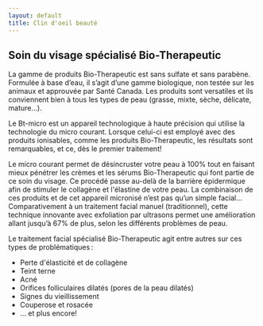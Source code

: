 ```yaml
---
layout: default
title: Clin d'oeil beauté
---
```


<div class="centered-div content">
    <h2>Soin du visage spécialisé Bio-Therapeutic  </h2>
    <p>
La gamme de produits Bio-Therapeutic est sans sulfate et sans parabène. Formulée à base d’eau, il s’agit d’une gamme biologique, non testée sur les animaux et approuvée par Santé Canada. Les produits sont versatiles et ils conviennent bien à tous les types de peau (grasse, mixte, sèche, délicate, mature...).
</p>
<p>
Le Bt-micro est un appareil technologique à haute précision qui utilise la technologie du micro courant. Lorsque celui-ci est employé avec des produits ionisables, comme les produits Bio-Therapeutic, les résultats sont remarquables, et ce, dès le premier traitement!  
</p>
<p> 
Le micro courant permet de désincruster votre peau à 100% tout en faisant mieux pénétrer les crèmes et les sérums Bio-Therapeutic qui font partie de ce soin du visage. Ce procédé passe au-delà de la barrière épidermique afin de stimuler le collagène et l'élastine de votre peau. La combinaison de ces produits et de cet appareil micronisé n’est pas qu’un simple facial… Comparativement à un traitement facial manuel (traditionnel), cette technique innovante avec exfoliation par ultrasons permet une amélioration allant jusqu’à 67% de plus, selon les différents problèmes de peau. 
</p>
<p> 
Le traitement facial spécialisé Bio-Therapeutic agit entre autres sur ces types de problématiques : 
</p>
</div>
<ul>
    <li>
    Perte d'élasticité et de collagène 
    </li>
    <li>
    Teint terne 
    </li>
    <li>
    Acné 
    </li>
    <li>
    Orifices folliculaires dilatés (pores de la peau dilatés) 
    </li>
    <li>
    Signes du vieillissement 
    </li>
    <li>
    Couperose et rosacée 
    </li>
    <li>
    … et plus encore! 
    </li>
</ul>